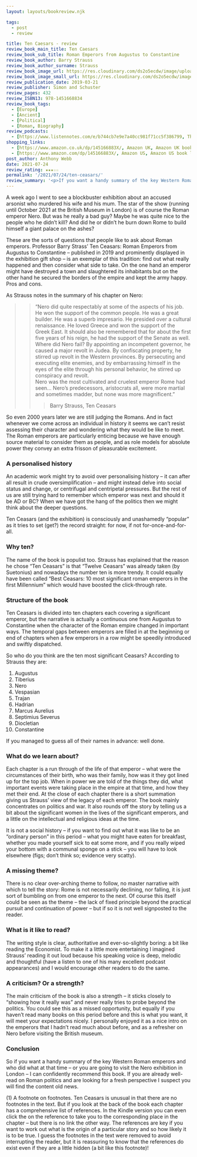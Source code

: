 ```yaml
---
layout: layouts/bookreview.njk

tags:
  - post
  - review

title: Ten Caesars - review
review_book_main_title: Ten Caesars
review_book_sub_title: Roman Emperors from Augustus to Constantine
review_book_author: Barry Strauss
review_book_author_surname: Strauss
review_book_image_url: https://res.cloudinary.com/ds2o5ecdw/image/upload/acovers/145166883X.02._SCL_.jpg
review_book_image_small_url: https://res.cloudinary.com/ds2o5ecdw/image/upload/acovers/145166883X.02._SCM_.jpg
review_publication_date: 2019-03-21
review_publisher: Simon and Schuster
review_pages: 432
review_ISBN13: 978-1451668834
review_book_tags:
  - [Europe]
  - [Ancient]
  - [Political]
  - [Roman, Biography]
review_podcasts:
  - [https://www.listennotes.com/e/b744cb7e9e7a40cc981f71cc5f386799, The History of Ancient Greece, Special Guest Episode on Ten Caesars w/Barry Strauss]
shopping_links:
  - [https://www.amazon.co.uk/dp/145166883X/, Amazon UK, Amazon UK book link]
  - [https://www.amazon.com/dp/145166883X/, Amazon US, Amazon US book link]
post_author: Anthony Webb
date: 2021-07-24
review_rating: ★★★☆☆
permalink: '/2021/07/24/ten-ceasars/'
review_summary: '<p>If you want a handy summary of the key Western Roman emperors from Augustus to Constantine, with an up-to-date view of the deeds and their legacies, I can confidently recommend this book: a strong work of narrative history.</p><p>If you are already a well-read Roman history patrician you may turn your nose up at this offering for the masses.</p>'
---
```

A week ago I went to see a blockbuster exhibition about an accused arsonist who murdered his wife and his mum. The star of the show (running until October 2021 at the British Museum in London) is of course the Roman emperor Nero. But was he really a bad guy? Maybe he was quite nice to the people who he didn’t kill? And did he or didn’t he burn down Rome to build himself a giant palace on the ashes?

These are the sorts of questions that people like to ask about Roman emperors. Professor Barry Strass’ Ten Ceasars: Roman Emperors from Augustus to Constantine – published in 2019 and prominently displayed in the exhibition gift shop – is an exemplar of this tradition: find out what really happened and then consider what side to take. On the one hand an emperor might have destroyed a town and slaughtered its inhabitants but on the other hand he secured the borders of the empire and kept the army happy. Pros and cons.

As Strauss notes in the summary of his chapter on Nero:

>> “Nero did quite respectably at some of the aspects of his job. He won the support of the common people. He was a great builder. He was a superb impresario. He presided over a cultural renaissance. He loved Greece and won the support of the Greek East. It should also be remembered that for about the first five years of his reign, he had the support of the Senate as well.  
>> Where did Nero fail? By appointing an incompetent governor, he caused a major revolt in Judea. By confiscating property, he stirred up revolt in the Western provinces. By persecuting and executing elite enemies, and by embarrassing himself in the eyes of the elite through his personal behavior, he stirred up conspiracy and revolt.  
>>Nero was the most cultivated and cruelest emperor Rome had seen… Nero’s predecessors, aristocrats all, were more martial and sometimes madder, but none was more magnificent.”
>>>Barry Strauss, Ten Ceasars

So even 2000 years later we are still judging the Romans. And in fact whenever we come across an individual in history it seems we can’t resist assessing their character and wondering what they would be like to meet. The Roman emperors are particularly enticing because we have enough source material to consider them as people, and as role models for absolute power they convey an extra frisson of pleasurable excitement.

### A personalised history
An academic work might try to avoid over personalising history – it can after all result in crude oversimplification – and might instead delve into social status and change, or centrifugal and centripetal pressures. But the rest of us are still trying hard to remember which emperor was next and should it be AD or BC? When we have got the hang of the politics then we might think about the deeper questions.

Ten Ceasars (and the exhibition) is consciously and unashamedly “popular” as it tries to set (get?) the record straight: for now, if not for-once-and-for-all.

### Why ten?
The name of the book is populist too. Strauss has explained that the reason he chose “Ten Ceasars” is that “Twelve Ceasars” was already taken (by Suetonius) and nowadays the number ten is more trendy. It could equally have been called “Best Ceasars: 10 most significant roman emperors in the first Millennium” which would have boosted the click-through rate.

### Structure of the book
Ten Ceasars is divided into ten chapters each covering a significant emperor, but the narrative is actually a continuous one from Augustus to Constantine when the character of the Roman empire changed in important ways. The temporal gaps between emperors are filled in at the beginning or end of chapters when a few emperors in a row might be speedily introduced and swiftly dispatched.

So who do you think are the ten most significant Ceasars? According to Strauss they are:

1. Augustus
2. Tiberius
3. Nero
4. Vespasian
5. Trajan
6. Hadrian
7. Marcus Aurelius
8. Septimius Severus
9. Diocletian
10. Constantine

If you managed to guess all of their names in advance: well done.

### What do we learn about?
Each chapter is a run through of the life of that emperor – what were the circumstances of their birth, who was their family, how was it they got lined up for the top job. When in power we are told of the things they did, what important events were taking place in the empire at that time, and how they met their end. At the close of each chapter there is a short summation giving us Strauss’ view of the legacy of each emperor. The book mainly concentrates on politics and war. It also rounds off the story by telling us a bit about the significant women in the lives of the significant emperors, and a little on the intellectual and religious ideas at the time. 

It is not a social history – if you want to find out what it was like to be an “ordinary person” in this period – what you might have eaten for breakfast, whether you made yourself sick to eat some more, and if you really wiped your bottom with a communal sponge on a stick – you will have to look elsewhere (figs; don’t think so; evidence very scatty).

### A missing theme?
There is no clear over-arching theme to follow, no master narrative with which to tell the story: Rome is not necessarily declining, nor falling, it is just sort of bumbling on from one emperor to the next. Of course this itself could be seen as the theme – the lack of fixed principle beyond the practical pursuit and continuation of power – but if so it is not well signposted to the reader.

### What is it like to read?
The writing style is clear, authoritative and ever-so-slightly boring: a bit like reading the Economist. To make it a little more entertaining I imagined Strauss’ reading it out loud because his speaking voice is deep, melodic and thoughtful (have a listen to one of his many excellent podcast appearances) and I would encourage other readers to do the same.

### A criticism? Or a strength?
The main criticism of the book is also a strength – it sticks closely to “showing how it really was” and never really tries to probe beyond the politics. You could see this as a missed opportunity, but equally if you haven’t read many books on this period before and this is what you want, it will meet your expectations nicely. I personally enjoyed it as a nice intro on the emperors that I hadn’t read much about before, and as a refresher on Nero before visiting the British museum.

### Conclusion
So if you want a handy summary of the key Western Roman emperors and who did what at that time – or you are going to visit the Nero exhibition in London – I can confidently recommend this book. If you are already well-read on Roman politics and are looking for a fresh perspective I suspect you will find the content old news.

(1) A footnote on footnotes. Ten Ceasars is unusual in that there are no footnotes in the text. But if you look at the back of the book each chapter has a comprehensive list of references. In the Kindle version you can even click the on the reference to take you to the corresponding place in the chapter – but there is no link the other way. The references are key if you want to work out what is the origin of a particular story and so how likely it is to be true. I guess the footnotes in the text were removed to avoid interrupting the reader, but it is reassuring to know that the references do exist even if they are a little hidden (a bit like this footnote)!